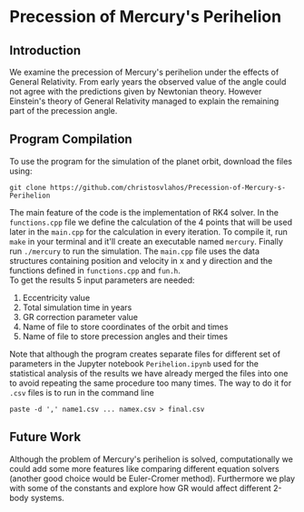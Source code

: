 # Precession of Mercury's Perihelion

## Introduction
We examine the precession of Mercury's perihelion under the effects of General Relativity. From early years the observed value of the angle could not agree with the predictions given by Newtonian theory. However Einstein's theory of General Relativity managed to explain the remaining part of the precession angle.

## Program Compilation
To use the program for the simulation of the planet orbit, download the files using:
```
git clone https://github.com/christosvlahos/Precession-of-Mercury-s-Perihelion
```
The main feature of the code is the implementation of RK4 solver. In the ```functions.cpp``` file we define the calculation of the 4 points that will be used later in the ```main.cpp``` for the calculation in every iteration. 
To compile it, run ```make``` in your terminal and it'll create an executable named ```mercury```.
Finally run ```./mercury``` to run the simulation. The ```main.cpp``` file uses the data structures containing position and velocity in x and y direction and the functions defined in ```functions.cpp``` and ```fun.h```.
<br />
To get the results 5 input parameters are needed:
1. Eccentricity value
2. Total simulation time in years
3. GR correction parameter value
4. Name of file to store coordinates of the orbit and times
5. Name of file to store precession angles and their times

Note that although the program creates separate files for different set of parameters in the Jupyter notebook ```Perihelion.ipynb``` used for the statistical analysis of the results we have already merged the files into one to avoid repeating the same procedure too many times. The way to do it for ```.csv``` files is to run in the command line 
```
paste -d ',' name1.csv ... namex.csv > final.csv
```
## Future Work
Although the problem of Mercury's perihelion is solved, computationally we could add some more features like comparing different equation solvers (another good choice would be Euler-Cromer method). Furthermore we play with some of the constants and explore how GR would affect different 2-body systems.
